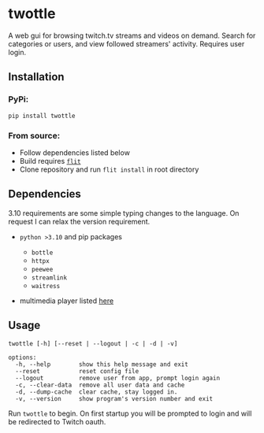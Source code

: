 # twottle
A web gui for browsing twitch.tv streams and videos on demand. Search for categories or users, and view followed streamers' activity. Requires user login.

## Installation
### PyPi:

`pip install twottle`

### From source:
- Follow dependencies listed below
- Build requires [`flit`](https://flit.readthedocs.io/en/latest/)
- Clone repository and run `flit install` in root directory

## Dependencies
3.10 requirements are some simple typing changes to the language. On request I can relax the version requirement.
- `python >3.10` and pip packages
    - `bottle`
    - `httpx`
    - `peewee`
    - `streamlink`
    - `waitress`

- multimedia player listed [here](https://streamlink.github.io/players.html#player-compatibility)

## Usage
```
twottle [-h] [--reset | --logout | -c | -d | -v]

options:
  -h, --help        show this help message and exit
  --reset           reset config file
  --logout          remove user from app, prompt login again
  -c, --clear-data  remove all user data and cache
  -d, --dump-cache  clear cache, stay logged in.
  -v, --version     show program's version number and exit
```
Run `twottle` to begin. On first startup you will be prompted to login and will be redirected to Twitch oauth.
